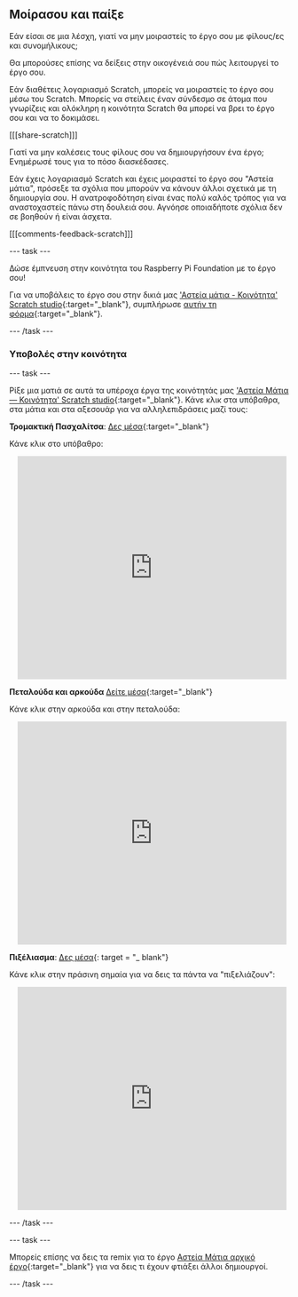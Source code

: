 ## Μοίρασου και παίξε

Εάν είσαι σε μια λέσχη, γιατί να μην μοιραστείς το έργο σου με φίλους/ες και συνομήλικους;

Θα μπορούσες επίσης να δείξεις στην οικογένειά σου πώς λειτουργεί το έργο σου.

Εάν διαθέτεις λογαριασμό Scratch, μπορείς να μοιραστείς το έργο σου μέσω του Scratch. Μπορείς να στείλεις έναν σύνδεσμο σε άτομα που γνωρίζεις και ολόκληρη η κοινότητα Scratch θα μπορεί να βρει το έργο σου και να το δοκιμάσει.

[[[share-scratch]]]

Γιατί να μην καλέσεις τους φίλους σου να δημιουργήσουν ένα έργο; Ενημέρωσέ τους για το πόσο διασκέδασες.

Εάν έχεις λογαριασμό Scratch και έχεις μοιραστεί το έργο σου "Αστεία μάτια", πρόσεξε τα σχόλια που μπορούν να κάνουν άλλοι σχετικά με τη δημιουργία σου. Η ανατροφοδότηση είναι ένας πολύ καλός τρόπος για να αναστοχαστείς πάνω στη δουλειά σου. Αγνόησε οποιαδήποτε σχόλια δεν σε βοηθούν ή είναι άσχετα.

[[[comments-feedback-scratch]]]

--- task ---

Δώσε έμπνευση στην κοινότητα του Raspberry Pi Foundation με το έργο σου!

Για να υποβάλεις το έργο σου στην δικιά μας ['Αστεία μάτια - Κοινότητα' Scratch studio](https://scratch.mit.edu/studios/29120534){:target="_blank"}, συμπλήρωσε [αυτήν τη φόρμα](https://form.raspberrypi.org/f/community-project-submissions){:target="_blank"}.

--- /task ---

### Υποβολές στην κοινότητα

--- task ---

Ρίξε μια ματιά σε αυτά τα υπέροχα έργα της κοινότητάς μας ['Αστεία Μάτια — Κοινότητα' Scratch studio](https://scratch.mit.edu/studios/29120534){:target="_blank"}. Κάνε κλικ στα υπόβαθρα, στα μάτια και στα αξεσουάρ για να αλληλεπιδράσεις μαζί τους:

**Τρομακτική Πασχαλίτσα**: [Δες μέσα](https://scratch.mit.edu/projects/517735755/editor){:target="_blank"}

Κάνε κλικ στο υπόβαθρο:

<div class="scratch-preview" style="margin-left: 15px;">
  <iframe allowtransparency="true" width="485" height="402" src="https://scratch.mit.edu/projects/embed/517735755/?autostart=false" frameborder="0"></iframe>
</div>

**Πεταλούδα και αρκούδα** [Δείτε μέσα](https://scratch.mit.edu/projects/569624392/editor){:target="_blank"}

Κάνε κλικ στην αρκούδα και στην πεταλούδα:

<div class="scratch-preview" style="margin-left: 15px;">
  <iframe allowtransparency="true" width="485" height="402" src="https://scratch.mit.edu/projects/embed/569624392/?autostart=false" frameborder="0"></iframe>
</div>

**Πιξέλιασμα**: [Δες μέσα](https://scratch.mit.edu/projects/747156758/editor){: target = "_ blank"}

Κάνε κλικ στην πράσινη σημαία για να δεις τα πάντα να "πιξελιάζουν":

<div class="scratch-preview" style="margin-left: 15px;">
  <iframe allowtransparency="true" width="485" height="402" src="https://scratch.mit.edu/projects/embed/747156758/?autostart=false" frameborder="0"></iframe>
</div>

--- /task ---

--- task ---

Μπορείς επίσης να δεις τα remix για το έργο [Αστεία Μάτια αρχικό έργο](https://scratch.mit.edu/projects/582221984/remixes){:target="_blank"} για να δεις τι έχουν φτιάξει άλλοι δημιουργοί.

--- /task --- 

